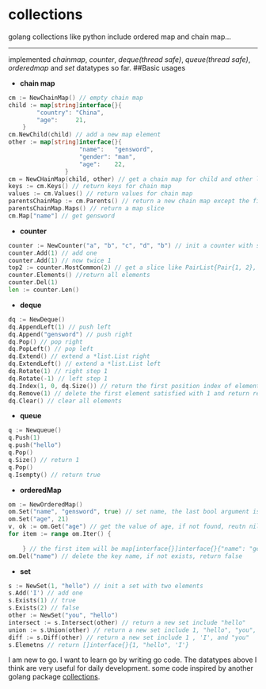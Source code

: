 # collections
golang collections like python include ordered map and chain map...
***
implemented *chainmap*, *counter*, *deque(thread safe)*, *queue(thread safe)*, *orderedmap* and *set* datatypes so far.
##Basic usages
- **chain map**
```go
cm := NewChainMap() // empty chain map
child := map[string]interface{}{
		"country": "China",
		"age":     21,
	}
cm.NewChild(child) // add a new map element
other := map[string]interface{}{
            		"name":   "gensword",
            		"gender": "man",
            		"age":    22,
            	}
cm = NewCHainMap(child, other) // get a chain map for child and other like map[string]interface{}{"country": "China", "age": 21, "gender": "man"}
keys := cm.Keys() // return keys for chain map
values := cm.Values() // return values for chain map
parentsChainMap := cm.Parents() // return a new chain map except the first map for cm chain map
parentsChainMap.Maps() // return a map slice
cm.Map["name"] // get gensword
```
- **counter**
```go
counter := NewCounter("a", "b", "c", "d", "b") // init a counter with some elements
counter.Add(1) // add one
counter.Add(1) // now twice 1
top2 := counter.MostCommon(2) // get a slice like PairList{Pair{1, 2}, Pair{"b", 2}} that indicate the top 2 elements and their counts
counter.Elements() //return all elements
counter.Del(1)
len := counter.Len()
```
- **deque**
```go
dq := NewDeque()
dq.AppendLeft(1) // push left
dq.Append("gensword") // push right
dq.Pop() // pop right
dq.PopLeft() // pop left
dq.Extend() // extend a *list.List right
dq.ExtendLeft() // extend a *list.List left
dq.Rotate(1) // right step 1
dq.Rotate(-1) // left step 1
dq.Index(1, 0, dq.Size()) // return the first position index of element and true which value is 1 between 0 and len(dq), if not found, return zero and false
dq.Remove(1) // delete the first element satisfied with 1 and return remove nums(1) and true, if not found, return zero and false
dq.Clear() // clear all elements
```
- **queue**
```go
q := Newqueue()
q.Push(1)
q.push("hello")
q.Pop()
q.Size() // return 1
q.Pop()
q.Isempty() // return true
```
- **orderedMap**
```go
om := NewOrderedMap()
om.Set("name", "gensword", true) // set name, the last bool argument is a flag if the name should replace to the last position and update the key when key name already in om, if false, just update the name value
om.Set("age", 21)
v, ok := om.Get("age") // get the value of age, if not found, reutn nil and false
for item := range om.Iter() {
		
	} // the first item will be map[interface{}]interface{}{"name": "gensword"}, and the second will be map[interface{}]interface{}{"age": 21}
om.Del("name") // delete the key name, if not exists, return false
```
- **set**
```go
s := NewSet(1, "hello") // init a set with two elements
s.Add('I') // add one
s.Exists(1) // true
s.Exists(2) // false
other := NewSet("you", "hello")
intersect := s.Intersect(other) // return a new set include "hello"
union := s.Union(other) // return a new set include 1, "hello", "you", 'I'
diff := s.Diff(other) // return a new set include 1 , 'I', and "you"
s.Elemetns // return []interface{}{1, "hello", 'I'}
```
I am new to go. I want to learn go by writing go code. The datatypes above I think are very useful for daily development.
some code inspired by another golang package [collections](https://github.com/chenjiandongx/collections).